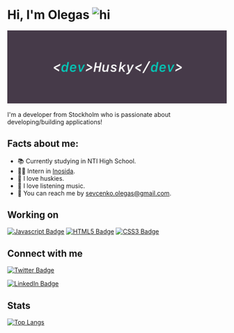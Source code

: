 # Hi, I'm Olegas <img src="https://user-images.githubusercontent.com/1303154/88677602-1635ba80-d120-11ea-84d8-d263ba5fc3c0.gif" width="28px" alt="hi">

<img src="./header-img.png" alt="Banner that says Developer Husky - NTI High School student | developer">

I'm a developer from Stockholm who is passionate about developing/building applications!

## Facts about me:

- :books: Currently studying in NTI High School.
- 👨‍💻 Intern in <a href="https://inosida.se">Inosida</a>.
-  :wolf: I love huskies.
- :musical_note: I love listening music.
- :e-mail: You can reach me by sevcenko.olegas@gmail.com.

## Working on

[![Javascript Badge](https://img.shields.io/badge/-Javascript-F0DB4F?style=for-the-badge&labelColor=black&logo=javascript&logoColor=F0DB4F)](#) 
[![HTML5 Badge](https://img.shields.io/badge/-html5-%23E34F26.svg?style=for-the-badge&labelColor=black&logo=html5&logoColor=23E34F26)](#) 
[![CSS3 Badge](https://img.shields.io/badge/-css3%20-%231572B6.svg?style=for-the-badge&labelColor=black&logo=css3&logoColor=1572B6)](#) 
## Connect with me
[![Twitter Badge](https://img.shields.io/twitter/follow/webdevhusky?logo=twitter&style=for-the-badge&labelColor=black)](https://twitter.com/webdevhusky) 

[![LinkedIn Badge](https://img.shields.io/badge/LinkedIn-black?style=for-the-badge&logo=linkedin&labelColor=black&logoColor=1DA1F2)](https://www.linkedin.com/in/olegas-sevcenko) 


## Stats
[![Top Langs](https://github-readme-stats.vercel.app/api/top-langs/?username=olegas-sev&layout=compact)](https://github.com/anuraghazra/github-readme-stats)
